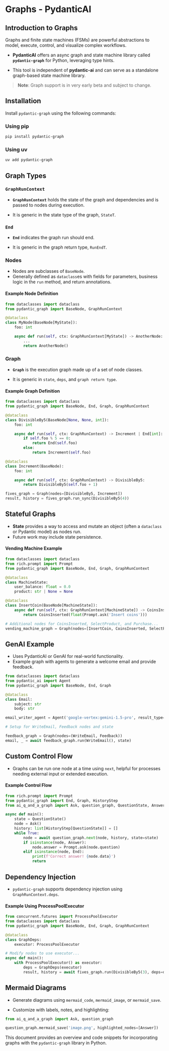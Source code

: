 # Graphs - PydanticAI

## Introduction to Graphs

Graphs and finite state machines (FSMs) are powerful abstractions to model, execute, control, and visualize complex workflows.

- **PydanticAI** offers an async graph and state machine library called **`pydantic-graph`** for Python, leveraging type hints.

- This tool is independent of **pydantic-ai** and can serve as a standalone graph-based state machine library.

> **Note**: Graph support is in very early beta and subject to change.

## Installation

Install `pydantic-graph` using the following commands:

### Using pip
```bash
pip install pydantic-graph
```

### Using uv
```bash
uv add pydantic-graph
```

## Graph Types

### `GraphRunContext`

- **`GraphRunContext`** holds the state of the graph and dependencies and is passed to nodes during execution.

- It is generic in the state type of the graph, `StateT`.

### `End`

- **`End`** indicates the graph run should end.

- It is generic in the graph return type, `RunEndT`.

### Nodes

- Nodes are subclasses of `BaseNode`.
- Generally defined as `dataclass`es with fields for parameters, business logic in the `run` method, and return annotations.

#### Example Node Definition
```python
from dataclasses import dataclass
from pydantic_graph import BaseNode, GraphRunContext

@dataclass
class MyNode(BaseNode[MyState]):
    foo: int

    async def run(self, ctx: GraphRunContext[MyState]) -> AnotherNode:
        ...
        return AnotherNode()
```

### Graph

- **`Graph`** is the execution graph made up of a set of node classes.

- It is generic in `state`, `deps`, and `graph return type`.

#### Example Graph Definition
```python
from dataclasses import dataclass
from pydantic_graph import BaseNode, End, Graph, GraphRunContext

@dataclass
class DivisibleBy5(BaseNode[None, None, int]):
    foo: int

    async def run(self, ctx: GraphRunContext) -> Increment | End[int]:
        if self.foo % 5 == 0:
            return End(self.foo)
        else:
            return Increment(self.foo)

@dataclass
class Increment(BaseNode):
    foo: int

    async def run(self, ctx: GraphRunContext) -> DivisibleBy5:
        return DivisibleBy5(self.foo + 1)

fives_graph = Graph(nodes=[DivisibleBy5, Increment])
result, history = fives_graph.run_sync(DivisibleBy5(4))
```

## Stateful Graphs

- **State** provides a way to access and mutate an object (often a `dataclass` or Pydantic model) as nodes run.
- Future work may include state persistence.

#### Vending Machine Example
```python
from dataclasses import dataclass
from rich.prompt import Prompt
from pydantic_graph import BaseNode, End, Graph, GraphRunContext

@dataclass
class MachineState:
    user_balance: float = 0.0
    product: str | None = None

@dataclass
class InsertCoin(BaseNode[MachineState]):
    async def run(self, ctx: GraphRunContext[MachineState]) -> CoinsInserted:
        return CoinsInserted(float(Prompt.ask('Insert coins')))

# Additional nodes for CoinsInserted, SelectProduct, and Purchase...
vending_machine_graph = Graph(nodes=[InsertCoin, CoinsInserted, SelectProduct, Purchase])
```

## GenAI Example

- Uses PydanticAI or GenAI for real-world functionality.
- Example graph with agents to generate a welcome email and provide feedback.

```python
from dataclasses import dataclass
from pydantic_ai import Agent
from pydantic_graph import BaseNode, End, Graph

@dataclass
class Email:
    subject: str
    body: str

email_writer_agent = Agent('google-vertex:gemini-1.5-pro', result_type=Email)

# Setup for WriteEmail, Feedback nodes and state

feedback_graph = Graph(nodes=(WriteEmail, Feedback))
email, _ = await feedback_graph.run(WriteEmail(), state)
```

## Custom Control Flow

- Graphs can be run one node at a time using `next`, helpful for processes needing external input or extended execution.

#### Example Control Flow
```python
from rich.prompt import Prompt
from pydantic_graph import End, Graph, HistoryStep
from ai_q_and_a_graph import Ask, question_graph, QuestionState, Answer

async def main():
    state = QuestionState()
    node = Ask()
    history: list[HistoryStep[QuestionState]] = []
    while True:
        node = await question_graph.next(node, history, state=state)
        if isinstance(node, Answer):
            node.answer = Prompt.ask(node.question)
        elif isinstance(node, End):
            print(f'Correct answer! {node.data}')
            return
```

## Dependency Injection

- `pydantic-graph` supports dependency injection using `GraphRunContext.deps`.

#### Example Using ProcessPoolExecutor
```python
from concurrent.futures import ProcessPoolExecutor
from dataclasses import dataclass
from pydantic_graph import BaseNode, End, Graph, GraphRunContext

@dataclass
class GraphDeps:
    executor: ProcessPoolExecutor

# Modify nodes to use executor...
async def main():
    with ProcessPoolExecutor() as executor:
        deps = GraphDeps(executor)
        result, history = await fives_graph.run(DivisibleBy5(3), deps=deps)
```

## Mermaid Diagrams

- Generate diagrams using `mermaid_code`, `mermaid_image`, or `mermaid_save`.

- Customize with labels, notes, and highlighting:

```python
from ai_q_and_a_graph import Ask, question_graph

question_graph.mermaid_save('image.png', highlighted_nodes=[Answer])
```

This document provides an overview and code snippets for incorporating graphs with the `pydantic-graph` library in Python.